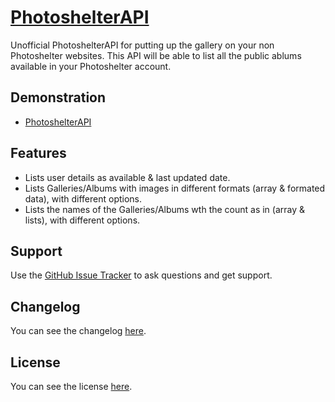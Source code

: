# [PhotoshelterAPI](https://github.com/golchha21/PhotoshelterAPI)

Unofficial PhotoshelterAPI for putting up the gallery on your non Photoshelter websites.
This API will be able to list all the public ablums available in your Photoshelter account.

## Demonstration
* [PhotoshelterAPI](http://goo.gl/oTLdu)

## Features
* Lists user details as available & last updated date.
* Lists Galleries/Albums with images in different formats (array & formated data), with different options.
* Lists the names of the Galleries/Albums wth the count as in (array & lists), with different options.

## Support
Use the [GitHub Issue Tracker](https://github.com/golchha21/PhotoshelterAPI/issues) to ask questions and get support.

## Changelog
You can see the changelog <a href="CHANGELOG.md">here</a>.

## License
You can see the license <a href="LICENSE.md">here</a>.
